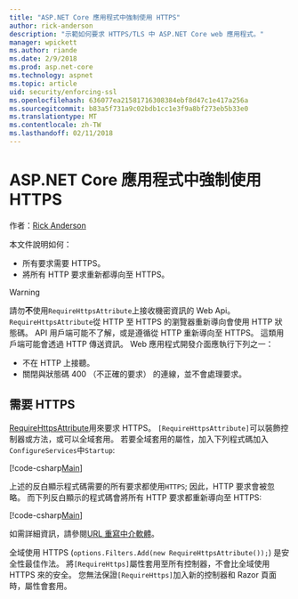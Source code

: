 ```yaml
---
title: "ASP.NET Core 應用程式中強制使用 HTTPS"
author: rick-anderson
description: "示範如何要求 HTTPS/TLS 中 ASP.NET Core web 應用程式。"
manager: wpickett
ms.author: riande
ms.date: 2/9/2018
ms.prod: asp.net-core
ms.technology: aspnet
ms.topic: article
uid: security/enforcing-ssl
ms.openlocfilehash: 636077ea21581716308384ebf8d47c1e417a256a
ms.sourcegitcommit: b83a5f731a9c02bdb1cc1e3f9a8bf273eb5b33e0
ms.translationtype: MT
ms.contentlocale: zh-TW
ms.lasthandoff: 02/11/2018
---
```

# <a name="enforcing-https-in-an-aspnet-core-app"></a>ASP.NET Core 應用程式中強制使用 HTTPS

作者：[Rick Anderson](https://twitter.com/RickAndMSFT)

本文件說明如何：

- 所有要求需要 HTTPS。
- 將所有 HTTP 要求重新都導向至 HTTPS。

> [!WARNING]
> 請勿**不**使用`RequireHttpsAttribute`上接收機密資訊的 Web Api。 `RequireHttpsAttribute`從 HTTP 至 HTTPS 的瀏覽器重新導向會使用 HTTP 狀態碼。 API 用戶端可能不了解，或是遵循從 HTTP 重新導向至 HTTPS。 這類用戶端可能會透過 HTTP 傳送資訊。 Web 應用程式開發介面應執行下列之一：
>
>* 不在 HTTP 上接聽。
>* 關閉與狀態碼 400 （不正確的要求） 的連線，並不會處理要求。

## <a name="require-https"></a>需要 HTTPS

[RequireHttpsAttribute](/dotnet/api/Microsoft.AspNetCore.Mvc.RequireHttpsAttribute)用來要求 HTTPS。 `[RequireHttpsAttribute]`可以裝飾控制器或方法，或可以全域套用。 若要全域套用的屬性，加入下列程式碼加入`ConfigureServices`中`Startup`:

[!code-csharp[Main](authentication/accconfirm/sample/WebApp1/Startup.cs?name=snippet2&highlight=4-999)]

上述的反白顯示程式碼需要的所有要求都使用`HTTPS`; 因此，HTTP 要求會被忽略。 而下列反白顯示的程式碼會將所有 HTTP 要求都重新導向至 HTTPS:

[!code-csharp[Main](authentication/accconfirm/sample/WebApp1/Startup.cs?name=snippet_AddRedirectToHttps&highlight=7-999)]

如需詳細資訊，請參閱[URL 重寫中介軟體](xref:fundamentals/url-rewriting)。

全域使用 HTTPS (`options.Filters.Add(new RequireHttpsAttribute());`) 是安全性最佳作法。 將`[RequireHttps]`屬性套用至所有控制器，不會比全域使用 HTTPS 來的安全。 您無法保證`[RequireHttps]`加入新的控制器和 Razor 頁面時，屬性會套用。